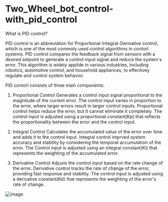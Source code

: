 # Two_Wheel_bot_control-with_pid_control

What is PID control?

PID control is an abbreviation for Proportional-Integral-Derivative control, which is one of the most commoly used control algorithms in contorl systems.
PID control compares the feedback signal from sensors with a desired setpoint to generate a control input signal and reduce the system's error.
This algorithm is  widely applide in various industries, including robotics, automotive control, and household appliances, to effectivey regulate and control system behavior.

PID contorl consists of three main components:

1. Proportional Control
Generates a control input signal proportional to the magnitude of the current error.
The control input varies in proportion to the error, where larger errors result in larger control inputs.
Proportional control helps reduce the error, but it cannot eliminate it completely.
The control input is adjusted using a proportional constant(Kp) that reflects the proportionality between the error and the control input.

2. Integral Control
Calculates the accumulated value of the error over time and adds it to the control input.
Integral control imprved system accuracy and stability by considering the temporal accumulation of the error.
The Control input is adjusted using an integral constant(Ki) that represents the weighting of the accumulated error.

3. Derivative Control
Adjusts the control input based on the rate change of the error.
Derivative control tracks the rate of change of the error, providing fast response and stability.
The control input is adjusted using a derivative constant(Kd) that represents the weighting of the error's rate of change.

![image](https://github.com/ksky0222/Two_Wheel_bot_control-PID-control-/assets/109937431/901c6857-0c3e-463c-8066-b85e72e30320)



